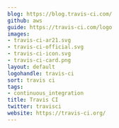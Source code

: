 ```yaml
---
blog: https://blog.travis-ci.com/
github: aws
guide: https://travis-ci.com/logo
images:
- travis-ci-ar21.svg
- travis-ci-official.svg
- travis-ci-icon.svg
- travis-ci-card.png
layout: default
logohandle: travis-ci
sort: travis ci
tags:
- continuous_integration
title: Travis CI
twitter: travisci
website: https://travis-ci.org/
---
```

